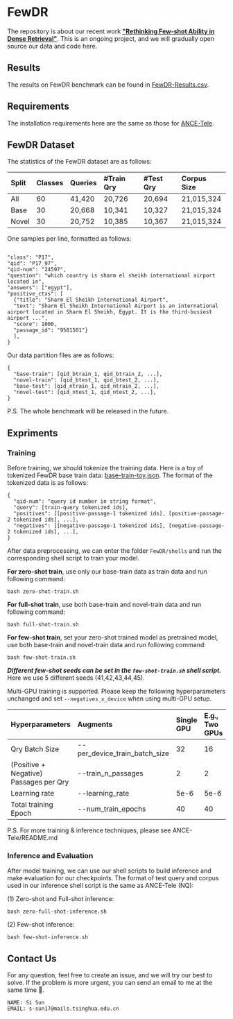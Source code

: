 # FewDR

The repository is about our recent work **["Rethinking Few-shot Ability in Dense Retrieval"](https://arxiv.org/pdf/2304.05845.pdf)**. This is an ongoing project, and we will gradually open source our data and code here.


## Results

The results on FewDR benchmark can be found in [FewDR-Results.csv](result.csv).

## Requirements

The installation requirements here are the same as those for [ANCE-Tele](../../README.md).


## FewDR Dataset

The statistics of the FewDR dataset are as follows:

|Split|Classes|Queries|#Train Qry|#Test Qry|Corpus Size|
|:---|:---|:---|:---|:---|:---|
|All| 60| 41,420| 20,726| 20,694| 21,015,324|
|Base| 30 |20,668 |10,341 |10,327 |21,015,324|
|Novel |30 |20,752 |10,385 |10,367|21,015,324|

One samples per line, formatted as follows:
```

"class": "P17",
"qid": "P17_97",
"qid-num": "24597",
"question": "which country is sharm el sheikh international airport located in",
"answers": ["egypt"],
"positive_ctxs": [
  {"title": "Sharm El Sheikh International Airport",
  "text": "Sharm El Sheikh International Airport is an international airport located in Sharm El Sheikh, Egypt. It is the third-busiest airport ...",
  "score": 1000,
  "passage_id": "9581501"}
  ],
}
```
Our data partition files are as follows:
```
{
  "base-train": [qid_btrain_1, qid_btrain_2, ...],
  "novel-train": [qid_btest_1, qid_btest_2, ...],
  "base-test": [qid_ntrain_1, qid_ntrain_2, ...],
  "novel-test": [qid_ntest_1, qid_ntest_2, ...],
}

```

P.S. The whole benchmark will be released in the future.

## Expriments


### Training


Before training, we should tokenize the training data. Here is a toy of tokenized FewDR base train data: [base-train-toy.json](data/base-train-toy.json). The format of the tokenized data is as follows:
```
{
  "qid-num": "query id number in string format",
  "query": [train-query tokenized ids],
  "positives": [[positive-passage-1 tokenized ids], [positive-passage-2 tokenized ids], ...],
  "negatives": [[negative-passage-1 tokenized ids], [negative-passage-2 tokenized ids], ...],
}
```

After data preprocessing, we can enter the folder `FewDR/shells` and run the corresponding shell script to train your model.


**For zero-shot train**, use only our base-train data as train data and run following command:

```shell
bash zero-shot-train.sh
```

**For full-shot train**, use both base-train and novel-train data and run following command:

```shell
bash full-shot-train.sh
```

**For few-shot train**, set your zero-shot trained model as pretrained model,  use both base-train and novel-train data and run following command:

```shell
bash few-shot-train.sh
```

***Different few-shot seeds can be set in the `few-shot-train.sh` shell script.*** Here we use 5 different seeds (41,42,43,44,45).

Multi-GPU training is supported. Please keep the following hyperparameters unchanged and set `--negatives_x_device` when using multi-GPU setup.

| Hyperparameters                        | Augments                      | Single GPU | E.g., Two GPUs |
| :------------------------------------- | :---------------------------- | :--------- | :------------- |
| Qry Batch Size                         | --per_device_train_batch_size | 32         | 16             |
| (Positive + Negative) Passages per Qry | --train_n_passages            | 2          | 2              |
| Learning rate                          | --learning_rate               | 5e-6       | 5e-6           |
| Total training Epoch                   | --num_train_epochs            | 40         | 40             |


P.S. For more training & inference techniques, please see ANCE-Tele/README.md



### Inference and Evaluation

After model training, we can use our shell scripts to build inference and make evaluation for our checkpoints.
The format of test query and corpus used in our inference shell script is the same as ANCE-Tele (NQ):


(1) Zero-shot and Full-shot inference:

```shell
bash zero-full-shot-inference.sh
```

(2) Few-shot inference:

```shell
bash few-shot-inference.sh
```


## Contact Us

For any question, feel free to create an issue, and we will try our best to solve. If the problem is more urgent, you can send an email to me at the same time 🤗.

```
NAME: Si Sun
EMAIL: s-sun17@mails.tsinghua.edu.cn
```
